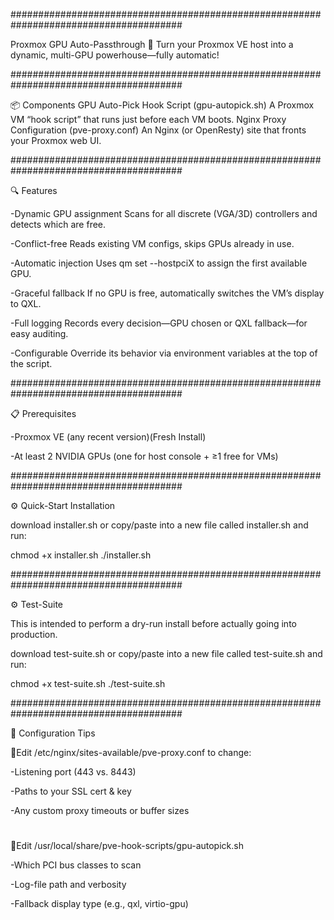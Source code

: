#######################################################################################


Proxmox GPU Auto-Passthrough 🚀
Turn your Proxmox VE host into a dynamic, multi-GPU powerhouse—fully automatic!

#######################################################################################



📦 Components
GPU Auto-Pick Hook Script (gpu-autopick.sh) A Proxmox VM “hook script” that runs just before each VM boots.
Nginx Proxy Configuration (pve-proxy.conf) An Nginx (or OpenResty) site that fronts your Proxmox web UI.

#######################################################################################


🔍 Features

-Dynamic GPU assignment Scans for all discrete (VGA/3D) controllers and detects which are free.

-Conflict-free Reads existing VM configs, skips GPUs already in use.

-Automatic injection Uses qm set <vmid> --hostpciX to assign the first available GPU.

-Graceful fallback If no GPU is free, automatically switches the VM’s display to QXL.

-Full logging Records every decision—GPU chosen or QXL fallback—for easy auditing.

-Configurable Override its behavior via environment variables at the top of the script.

#######################################################################################


📋 Prerequisites

-Proxmox VE (any recent version)(Fresh Install)

-At least 2 NVIDIA GPUs (one for host console + ≥1 free for VMs)

#######################################################################################


⚙️ Quick-Start Installation

download installer.sh or copy/paste into a new file called installer.sh and run:

chmod +x installer.sh
./installer.sh

#######################################################################################

⚙️ Test-Suite

This is intended to perform a dry-run install before actually going into production.

download test-suite.sh or copy/paste into a new file called test-suite.sh and run:

chmod +x test-suite.sh
./test-suite.sh

#######################################################################################


🔧 Configuration Tips

🔧Edit /etc/nginx/sites-available/pve-proxy.conf to change:

-Listening port (443 vs. 8443)

-Paths to your SSL cert & key

-Any custom proxy timeouts or buffer sizes

#

🔧Edit /usr/local/share/pve-hook-scripts/gpu-autopick.sh

-Which PCI bus classes to scan

-Log-file path and verbosity

-Fallback display type (e.g., qxl, virtio-gpu)
